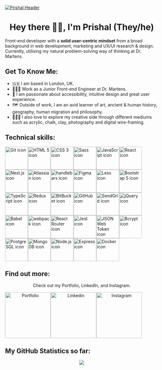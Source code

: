[![Prishal Header](https://prish.al/github/github_header.png "Header")](https://prish.al/)

<h1 align="center">Hey there 👋🏼, I'm Prishal (They/he)</h1>

Front-end developer with a <strong>solid user-centric mindset</strong> from a broad background in web development, marketing and UX/UI research & design. Currently, utilising my natural problem-solving way of thinking at Dr. Martens.

<h2> Get To Know Me:</h2>

- 🇬🇧 I am based in London, UK.
- 👨🏽‍💻 Work as a Junior Front-end Engineer at Dr. Martens. 
- 📱 I am passionate about accessibility, intuitive design and great user experience. 
- 🗺 Outside of work, I am an avid learner of art, ancient & human history, geography, human migration and philosophy.
- 🧑🏽‍🎨 I also love to explore my creative side through different mediums such as acrylic, chalk, clay, photography and digital wire-framing.

<h2> Technical skills:</h2>

<img src="https://prish.al/github/git.png" alt="Git icon" width="75px"><img src="https://prish.al/github/html.png" alt="HTML 5 icon" width="75px"><img src="https://prish.al/github/css.png" alt="CSS 3 icon" width="75px"><img src="https://prish.al/github/sass.png" alt="Sass icon" width="75px"><img src="https://prish.al/github/javascript.png" alt="JavaScript icon" width="75px"><img src="https://prish.al/github/react.jpg" alt="React icon" width="75px"><img src="https://prish.al/github/next.jpg" alt="Next.js icon" width="75px"><img src="https://prish.al/github/atlassian.png" alt="Atlassian icon" width="75px"><img src="https://prish.al/github/handlebars.png" alt="handlebars icon" width="75px"><img src="https://prish.al/github/figma.png" alt="Figma icon" width="75px"><img src="https://prish.al/github/less.png" alt="Less icon" width="75px"><img src="https://prish.al/github/bootstrap.png" alt="Bootstrap 5 icon" width="75px"><img src="https://prish.al/github/typescript.png" alt="TypeScript icon" width="75px"><img src="https://prish.al/github/redux.png" alt="Redux icon" width="75px"><img src="https://prish.al/github/bitbucket.png" alt="BitBucket icon" width="75px"><img src="https://prish.al/github/github.png" alt="GitHub icon" width="75px"><img src="https://prish.al/github/sendgrid.png" alt="SendGrid icon" width="75px"><img src="https://prish.al/github/jquery.png" alt="jQuery icon" width="75px"><img src="https://prish.al/github/babel.png" alt="Babel icon" width="75px"><img src="https://prish.al/github/webpack.png" alt="webpack icon" width="75px"><img src="https://prish.al/github/react_router.png" alt="React Router icon" width="75px"><img src="https://prish.al/github/jest.png" alt="Jest icon" width="75px"><img src="https://prish.al/github/json_web_token.png" alt="JSON Web Token icon" width="75px"><img src="https://prish.al/github/bcrypt.png" alt="Bcrypt icon" width="75px"><img src="https://prish.al/github/postgresql.png" alt="PostgreSQL icon" width="75px"><img src="https://prish.al/github/mongodb.png" alt="MongoDB icon" width="75px"><img src="https://prish.al/github/node.png" alt="Node.js icon" width="75px"><img src="https://prish.al/github/express.png" alt="Express icon" width="75px"><img src="https://prish.al/github/docker.png" alt="Docker icon" width="75px">

<h2> Find out more:</h2>

<div align="center"> 
  <p>Check out my Portfolio, LinkedIn, and Instagram.</p>
  <div style="display: flex;">
   <a href="https://prish.al" title="Prish.al"><img src="https://prish.al/github/portfolio_btn.png" alt="Portfolio" width="150px"/></a>
   <a href="https://www.linkedin.com/in/prishal" title="Prishal"><img src="https://prish.al/github/linkedin_btn.png" alt="Linkedin" width="150px"/></a>
   <a href="https://www.instagram.com/prish.al" title="Prish.al"><img src="https://prish.al/github/instagram_btn.png" alt="Instagram" width="150px"/></a>
  </div>
</div>

<h2> My GitHub Statistics so far:</h2>

<div align="center"><img src="https://github-readme-stats.vercel.app/api?username=prishalm&show_icons=true&hide_border=true&include_all_commits=true&bg_color=fff0e5&text_color=423f2b&icon_color=555137&title_color=423f2b" /></div>
